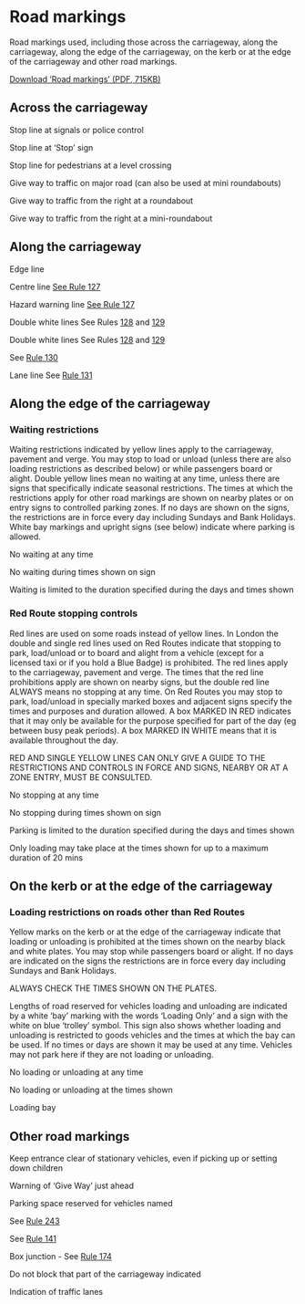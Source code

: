 
# Road markings

Road markings used, including those across the carriageway, along the carriageway, along the edge of the carriageway, on the kerb or at the edge of the carriageway and other road markings.

[Download ‘Road markings’ (PDF, 715KB)](https://assets.digital.cabinet-office.gov.uk/media/560aa6c7ed915d035900001a/the-highway-code-road-markings.pdf)

## Across the carriageway

Stop line at signals or police control

Stop line at ‘Stop’ sign

Stop line for pedestrians at a level crossing

Give way to traffic on major road (can also be used at mini roundabouts)

Give way to traffic from the right at a roundabout

Give way to traffic from the right at a mini-roundabout
## Along the carriageway

Edge line

Centre line [See Rule 127](general-rules-techniques-and-advice-for-all-drivers-and-riders-103-to-158.md#rule127)

Hazard warning line [See Rule 127](general-rules-techniques-and-advice-for-all-drivers-and-riders-103-to-158.md#rule127)

Double white lines See Rules [128](general-rules-techniques-and-advice-for-all-drivers-and-riders-103-to-158.md#rule128) and [129](general-rules-techniques-and-advice-for-all-drivers-and-riders-103-to-158.md#rule129)

Double white lines See Rules [128](general-rules-techniques-and-advice-for-all-drivers-and-riders-103-to-158.md#rule128) and [129](general-rules-techniques-and-advice-for-all-drivers-and-riders-103-to-158.md#rule129)

See [Rule 130](general-rules-techniques-and-advice-for-all-drivers-and-riders-103-to-158.md#rule130)

Lane line See [Rule 131](general-rules-techniques-and-advice-for-all-drivers-and-riders-103-to-158.md#rule131)

## Along the edge of the carriageway

### Waiting restrictions

Waiting restrictions indicated by yellow lines apply to the carriageway, pavement and verge. You may stop to load or unload (unless there are also loading restrictions as described below) or while passengers board or alight. Double yellow lines mean no waiting at any time, unless there are signs that specifically indicate seasonal restrictions. The times at which the restrictions apply for other road markings are shown on nearby plates or on entry signs to controlled parking zones. If no days are shown on the signs, the restrictions are in force every day including Sundays and Bank Holidays.
White bay markings and upright signs (see below) indicate where parking is allowed.

No waiting at any time

No waiting during times shown on sign

Waiting is limited to the duration specified during the days and times shown
### Red Route stopping controls

Red lines are used on some roads instead of yellow lines. In London the double and single red lines used on Red Routes indicate that stopping to park, load/unload or to board and alight from a vehicle (except for a licensed taxi or if you hold a Blue Badge) is prohibited. The red lines apply to the carriageway, pavement and verge. The times that the red line prohibitions apply are shown on nearby signs, but the double red line ALWAYS means no stopping at any time. On Red Routes you may stop to park, load/unload in specially marked boxes and adjacent signs specify the times and purposes and duration allowed. A box MARKED IN RED indicates that it may only be available for the purpose specified for part of the day (eg between busy peak periods). A box MARKED IN WHITE means that it is available throughout the day.

RED AND SINGLE YELLOW LINES CAN ONLY GIVE A GUIDE TO THE RESTRICTIONS AND CONTROLS IN FORCE AND SIGNS, NEARBY OR AT A ZONE ENTRY, MUST BE CONSULTED.

No stopping at any time

No stopping during times shown on sign

Parking is limited to the duration specified during the days and times shown

Only loading may take place at the times shown for up to a maximum duration of 20 mins
## On the kerb or at the edge of the carriageway

### Loading restrictions on roads other than Red Routes

Yellow marks on the kerb or at the edge of the carriageway indicate that loading or unloading is prohibited at the times shown on the nearby black and white plates. You may stop while passengers board or alight. If no days are indicated on the signs the restrictions are in force every day including Sundays and Bank Holidays.

ALWAYS CHECK THE TIMES SHOWN ON THE PLATES.

Lengths of road reserved for vehicles loading and unloading are indicated by a white ‘bay’ marking with the words ‘Loading Only’ and a sign with the white on blue ‘trolley’ symbol. This sign also shows whether loading and unloading is restricted to goods vehicles and the times at which the bay can be used. If no times or days are shown it may be used at any time. Vehicles may not park here if they are not loading or unloading.

No loading or unloading at any time

No loading or unloading at the times shown

Loading bay
## Other road markings

Keep entrance clear of stationary vehicles, even if picking up or setting down children

Warning of ‘Give Way’ just ahead

Parking space reserved for vehicles named

See [Rule 243](waiting-and-parking-238-to-252.md#rule243)

See [Rule 141](general-rules-techniques-and-advice-for-all-drivers-and-riders-103-to-158.md#rule141)

Box junction - See [Rule 174](using-the-road-159-to-203.md#rule174)

Do not block that part of the carriageway indicated

Indication of traffic lanes